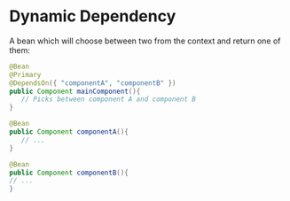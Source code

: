 # Dynamic Dependency

A bean which will choose between two from the context and return one of them:

```java
@Bean
@Primary
@DependsOn({ "componentA", "componentB" })
public Component mainComponent(){
   // Picks between component A and component B
}

@Bean
public Component componentA(){
   // ...
}

@Bean
public Component componentB(){
// ...
}
```



